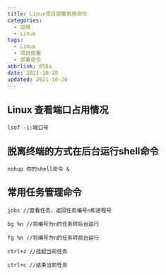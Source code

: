```yaml
---
title: Linux项目部署常用命令
categories:
  - 运维
  - Linux
tags:
  - Linux
  - 项目部署
  - 部署命令
abbrlink: 658a
date: 2021-10-20
updated: 2021-10-20
---
```


## Linux 查看端口占用情况

```shell
lsof -i:端口号
```

## 脱离终端的方式在后台运行shell命令

```shell
nohup 你的shell命令 &
```

## 常用任务管理命令

```shell
jobs //查看任务，返回任务编号n和进程号

bg %n //将编号为n的任务转后台运行

fg %n //将编号为n的任务转前台运行

ctrl+z //挂起当前任务

ctrl+c //结束当前任务
```